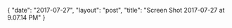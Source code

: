 {
   "date": "2017-07-27",
   "layout": "post",
   "title": "Screen Shot 2017-07-27 at 9.07.14 PM"
}

